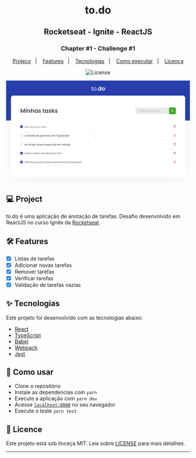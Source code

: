 <h1 align="center">to.do</h1>
<h2 align="center">Rocketseat - Ignite - ReactJS</h2>

<h3 align="center">Chapter #1 - Challenge #1</h3>
<p align="center">
  <a href="#-Projeto">Projeco</a>&nbsp;&nbsp;&nbsp;|&nbsp;&nbsp;&nbsp;
  <a href="#-Features">Features</a>&nbsp;&nbsp;&nbsp;|&nbsp;&nbsp;&nbsp;
  <a href="#-Tecnolgias">Tecnologias</a>&nbsp;&nbsp;&nbsp;|&nbsp;&nbsp;&nbsp;
  <a href="#-Como-executar">Como executar</a>&nbsp;&nbsp;&nbsp;|&nbsp;&nbsp;&nbsp;
  <a href="#-Licença">Licença</a>
</p>

<p align="center">
  <img alt="License" src="https://img.shields.io/static/v1?label=license&message=MIT&color=069446&labelColor=000000">
</p>

<img align="center" src="./src/assets/app-todo.png" slt="to.do" />

## 💻 Project

to.do é uma aplicação de anotação de tarefas. Desafio desenvolvido em ReactJS no curso Ignite da [Rocketseat](https://rocketseat.com.br/).

## 🛠️ Features

- [x] Listas de tarefas
- [x] Adicionar novas tarefas
- [x] Remover tarefas
- [x] Verificar tarefas
- [x] Validação de tarefas vazias

## ✨ Tecnologias

Este projeto foi desenvolvido com as tecnologias abaixo:

- [React](https://reactjs.org)
- [TypeScript](https://www.typescriptlang.org)
- [Babel](https://babeljs.io/)
- [Webpack](https://webpack.js.org/)
- [Jest](https://jestjs.io/)

## 🚀 Como usar

- Clone o repositório
- Instale as dependencias com `yarn`
- Execute a aplicação com `yarn dev`
- Acesse [`localhost:8080`](http://localhost:8080) no seu navegador
- Execute o teste `yarn test`

## 📄 Licence

Este projeto está sob linceça MIT. Leia sobre [LICENSE](./LICENSE) para mais detalhes.

---

